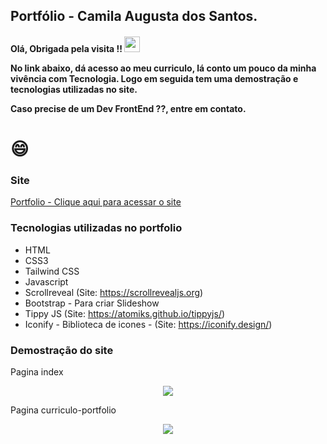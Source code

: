 ## Portfólio - Camila Augusta dos Santos.

<h4>
 Olá, Obrigada pela visita !!  <img src="https://media.giphy.com/media/hvRJCLFzcasrR4ia7z/giphy.gif" width="25px"/>
 
No link abaixo, dá acesso ao meu curriculo, lá conto um pouco da minha vivência com Tecnologia. Logo em seguida tem uma demostração e tecnologias utilizadas no site.

Caso precise de um Dev FrontEnd ??, entre em contato.
 
 </h4>
 <h1>
 😄 
 </h1>

### Site
[Portfolio - Clique aqui para acessar o site](https://camila-github.github.io/portfolio-camila/)

### Tecnologias utilizadas no portfolio

- HTML 
- CSS3
- Tailwind CSS
- Javascript
- Scrollreveal (Site: https://scrollrevealjs.org)
- Bootstrap - Para criar Slideshow
- Tippy JS (Site: https://atomiks.github.io/tippyjs/)
- Iconify - Biblioteca de icones - (Site: https://iconify.design/)

### Demostração do site

Pagina index

<p align="center">
   <img src="https://github.com/camila-github/portfolio-camila/blob/main/docs/video-index.gif"/>
</p>

Pagina curriculo-portfolio

<p align="center">
   <img src="https://github.com/camila-github/portfolio-camila/blob/main/docs/video-curr.gif"/>
</p>
